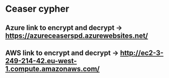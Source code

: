 # Ceaser cypher

## Azure link to encrypt and decrypt -> https://azureceaserspd.azurewebsites.net/

## AWS link to encrypt and decrypt -> http://ec2-3-249-214-42.eu-west-1.compute.amazonaws.com/
